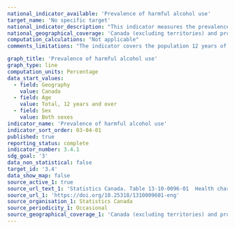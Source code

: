 ```yaml
---
national_indicator_available: 'Prevalence of harmful alcohol use'
target_name: 'No specific target'
national_indicator_description: "This indicator measures the prevalence of harmful alcohol use. Harmful alcohol use or heavy drinking refers to males who reported having 5 or more drinks, or women who reported having 4 or more drinks, on one occasion, at least once a month in the past year."
national_geographical_coverage: 'Canada (excluding territories) and provinces' 
computation_calculations: "Not applicable"
comments_limitations: "The indicator covers the population 12 years of age and over living in the ten provinces. Excluded from the survey’s coverage are: persons living on reserves and other Aboriginal settlements; the institutionalized population, and children aged 12-17 that are living in foster care."

graph_title: 'Prevalence of harmful alcohol use'
graph_type: line
computation_units: Percentage
data_start_values:
  - field: Geography
    value: Canada
  - field: Age
    value: Total, 12 years and over
  - field: Sex
    value: Both sexes
indicator_name: 'Prevalence of harmful alcohol use'
indicator_sort_order: 03-04-01
published: true
reporting_status: complete
indicator_number: 3.4.1
sdg_goal: '3'
data_non_statistical: false
target_id: '3.4'
data_show_map: false
source_active_1: true
source_url_text_1: 'Statistics Canada. Table 13-10-0096-01  Health characteristics, annual estimates'
source_url_1: 'https://doi.org/10.25318/1310009601-eng'
source_organisation_1: Statistics Canada
source_periodicity_1: Occasional
source_geographical_coverage_1: 'Canada (excluding territories) and provinces'
---
```

